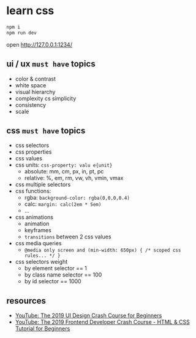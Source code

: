 # learn css

```bash
npm i
npm run dev
```

open http://127.0.0.1:1234/

## ui / ux `must have` topics

* color & contrast
* white space
* visual hierarchy
* complexity cs simplicity
* consistency
* scale

## css `must have` topics

* css selectors
* css properties
* css values
* css units: `css-property: valu e{unit}`
  * absolute: mm, cm, px, in, pt, pc
  * relative: %, em, rm, vw, vh, vmin, vmax
* css multiple selectors
* css functions:
  * rgba: `background-color: rgba(0,0,0,0.4)`
  * calc: `margin: calc(2em * 5em)`
  * ...
* css animations
  * animation
  * keyframes
  * `transitions` between 2 css values
* css media queries
  * `@media only screen and (min-width: 650px) { /* scoped css rules... */ }`
* css selectors weight
  * by element selector == 1
  * by class name selector == 100
  * by id selector == 1000

## resources

* [YouTube: The 2019 UI Design Crash Course for Beginners](https://www.youtube.com/watch?v=_Hp_dI0DzY4)
* [YouTube: The 2019 Frontend Developer Crash Course - HTML & CSS Tutorial for Beginners](https://www.youtube.com/watch?v=8gNrZ4lAnAw&list=PL0lNJEnwfVVN2weA7ogzp6GlJvQlXnrSj&index=3)
